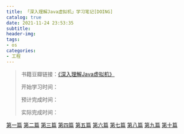 ```yaml
---
title: 「深入理解Java虚拟机」学习笔记[DOING]
catalog: true
date: 2021-11-24 23:53:35
subtitle:
header-img:
tags:
- os
categories:
- 工程
---
```

> 书籍豆瓣链接：[《深入理解Java虚拟机》](https://book.douban.com/subject/24722612/)
> 
> 开始学习时间：
> 
> 预计完成时间：
> 
> 实际完成时间：


<!--![](https://github.com/SoaringhawkCheng/blog/blob/master/source/_posts/understand-jvm/mind2.png?raw=true)-->

[第一篇](https://blog.csdn.net/weixin_40992982/article/details/104030759?ops_request_misc=%257B%2522request%255Fid%2522%253A%2522163376522916780264070543%2522%252C%2522scm%2522%253A%252220140713.130102334.pc%255Fall.%2522%257D&request_id=163376522916780264070543&biz_id=0&utm_medium=distribute.pc_search_result.none-task-blog-2~all~first_rank_ecpm_v1~rank_v31_ecpm-1-104030759.first_rank_v2_pc_rank_v29&utm_term=%E3%80%8A%E6%B7%B1%E5%85%A5%E7%90%86%E8%A7%A3Java%E8%99%9A%E6%8B%9F%E6%9C%BA%E3%80%8B%EF%BC%88%E7%AC%AC%E4%B8%89%E7%89%88%EF%BC%89%E8%AF%BB%E4%B9%A6%E7%AC%94%E8%AE%B0+NayelyAA&spm=1018.2226.3001.4187)
[第二篇](https://blog.csdn.net/weixin_40992982/article/details/104039324?ops_request_misc=%257B%2522request%255Fid%2522%253A%2522163376522916780264070543%2522%252C%2522scm%2522%253A%252220140713.130102334.pc%255Fall.%2522%257D&request_id=163376522916780264070543&biz_id=0&utm_medium=distribute.pc_search_result.none-task-blog-2~all~first_rank_ecpm_v1~rank_v31_ecpm-10-104039324.first_rank_v2_pc_rank_v29&utm_term=%E3%80%8A%E6%B7%B1%E5%85%A5%E7%90%86%E8%A7%A3Java%E8%99%9A%E6%8B%9F%E6%9C%BA%E3%80%8B%EF%BC%88%E7%AC%AC%E4%B8%89%E7%89%88%EF%BC%89%E8%AF%BB%E4%B9%A6%E7%AC%94%E8%AE%B0+NayelyAA&spm=1018.2226.3001.4187)
[第三篇](https://blog.csdn.net/weixin_40992982/article/details/104041449?ops_request_misc=%257B%2522request%255Fid%2522%253A%2522163376522916780264070543%2522%252C%2522scm%2522%253A%252220140713.130102334.pc%255Fall.%2522%257D&request_id=163376522916780264070543&biz_id=0&utm_medium=distribute.pc_search_result.none-task-blog-2~all~first_rank_ecpm_v1~rank_v31_ecpm-7-104041449.first_rank_v2_pc_rank_v29&utm_term=%E3%80%8A%E6%B7%B1%E5%85%A5%E7%90%86%E8%A7%A3Java%E8%99%9A%E6%8B%9F%E6%9C%BA%E3%80%8B%EF%BC%88%E7%AC%AC%E4%B8%89%E7%89%88%EF%BC%89%E8%AF%BB%E4%B9%A6%E7%AC%94%E8%AE%B0+NayelyAA&spm=1018.2226.3001.4187)
[第四篇](https://blog.csdn.net/weixin_40992982/article/details/104052638?ops_request_misc=%257B%2522request%255Fid%2522%253A%2522163376522916780264070543%2522%252C%2522scm%2522%253A%252220140713.130102334.pc%255Fall.%2522%257D&request_id=163376522916780264070543&biz_id=0&utm_medium=distribute.pc_search_result.none-task-blog-2~all~first_rank_ecpm_v1~rank_v31_ecpm-2-104052638.first_rank_v2_pc_rank_v29&utm_term=%E3%80%8A%E6%B7%B1%E5%85%A5%E7%90%86%E8%A7%A3Java%E8%99%9A%E6%8B%9F%E6%9C%BA%E3%80%8B%EF%BC%88%E7%AC%AC%E4%B8%89%E7%89%88%EF%BC%89%E8%AF%BB%E4%B9%A6%E7%AC%94%E8%AE%B0+NayelyAA&spm=1018.2226.3001.4187)
[第五篇](https://blog.csdn.net/weixin_40992982/article/details/104055126?ops_request_misc=&request_id=&biz_id=102&utm_term=%E3%80%8A%E6%B7%B1%E5%85%A5%E7%90%86%E8%A7%A3Java%E8%99%9A%E6%8B%9F%E6%9C%BA%E3%80%8B%EF%BC%88%E7%AC%AC%E4%B8%89%E7%89%88%EF%BC%89%E8%AF%BB%E4%B9%A6%E7%AC%94%E8%AE%B0%20NayelyA&utm_medium=distribute.pc_search_result.none-task-blog-2~all~sobaiduweb~default-3-104055126.first_rank_v2_pc_rank_v29&spm=1018.2226.3001.4187)
[第六篇](https://blog.csdn.net/weixin_40992982/article/details/104056639?ops_request_misc=&request_id=&biz_id=102&utm_term=%E3%80%8A%E6%B7%B1%E5%85%A5%E7%90%86%E8%A7%A3Java%E8%99%9A%E6%8B%9F%E6%9C%BA%E3%80%8B%EF%BC%88%E7%AC%AC%E4%B8%89%E7%89%88%EF%BC%89%E8%AF%BB%E4%B9%A6%E7%AC%94%E8%AE%B0%20NayelyA&utm_medium=distribute.pc_search_result.none-task-blog-2~all~sobaiduweb~default-0-104056639.first_rank_v2_pc_rank_v29&spm=1018.2226.3001.4187)
[第七篇](https://blog.csdn.net/weixin_40992982/article/details/104071278?ops_request_misc=%257B%2522request%255Fid%2522%253A%2522163376522916780264070543%2522%252C%2522scm%2522%253A%252220140713.130102334.pc%255Fall.%2522%257D&request_id=163376522916780264070543&biz_id=0&utm_medium=distribute.pc_search_result.none-task-blog-2~all~first_rank_ecpm_v1~rank_v31_ecpm-3-104071278.first_rank_v2_pc_rank_v29&utm_term=%E3%80%8A%E6%B7%B1%E5%85%A5%E7%90%86%E8%A7%A3Java%E8%99%9A%E6%8B%9F%E6%9C%BA%E3%80%8B%EF%BC%88%E7%AC%AC%E4%B8%89%E7%89%88%EF%BC%89%E8%AF%BB%E4%B9%A6%E7%AC%94%E8%AE%B0+NayelyAA&spm=1018.2226.3001.4187)
[第八篇](https://blog.csdn.net/weixin_40992982/article/details/104071298?ops_request_misc=%257B%2522request%255Fid%2522%253A%2522163376522916780264070543%2522%252C%2522scm%2522%253A%252220140713.130102334.pc%255Fall.%2522%257D&request_id=163376522916780264070543&biz_id=0&utm_medium=distribute.pc_search_result.none-task-blog-2~all~first_rank_ecpm_v1~rank_v31_ecpm-4-104071298.first_rank_v2_pc_rank_v29&utm_term=%E3%80%8A%E6%B7%B1%E5%85%A5%E7%90%86%E8%A7%A3Java%E8%99%9A%E6%8B%9F%E6%9C%BA%E3%80%8B%EF%BC%88%E7%AC%AC%E4%B8%89%E7%89%88%EF%BC%89%E8%AF%BB%E4%B9%A6%E7%AC%94%E8%AE%B0+NayelyAA&spm=1018.2226.3001.4187)
[第九篇](https://blog.csdn.net/weixin_40992982/article/details/104071318?ops_request_misc=&request_id=&biz_id=102&utm_term=%E3%80%8A%E6%B7%B1%E5%85%A5%E7%90%86%E8%A7%A3Java%E8%99%9A%E6%8B%9F%E6%9C%BA%E3%80%8B%EF%BC%88%E7%AC%AC%E4%B8%89%E7%89%88%EF%BC%89%E8%AF%BB%E4%B9%A6%E7%AC%94%E8%AE%B0%20NayelyA&utm_medium=distribute.pc_search_result.none-task-blog-2~all~sobaiduweb~default-1-104071318.first_rank_v2_pc_rank_v29&spm=1018.2226.3001.4187)
[第十篇](https://blog.csdn.net/weixin_40992982/article/details/104071348?ops_request_misc=&request_id=&biz_id=102&utm_term=%E3%80%8A%E6%B7%B1%E5%85%A5%E7%90%86%E8%A7%A3Java%E8%99%9A%E6%8B%9F%E6%9C%BA%E3%80%8B%EF%BC%88%E7%AC%AC%E4%B8%89%E7%89%88%EF%BC%89%E8%AF%BB%E4%B9%A6%E7%AC%94%E8%AE%B0%20NayelyA&utm_medium=distribute.pc_search_result.none-task-blog-2~all~sobaiduweb~default-6-104071348.first_rank_v2_pc_rank_v29&spm=1018.2226.3001.4187)